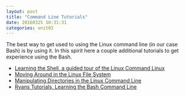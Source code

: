 ```yaml
---
layout: post
title: "Command Line Tutorials"
date: 20160325 10:31:31
categories: unit02
---
```


The best way to get used to using the Linux command line (in our case Bash) is by using it.  In this spirit here a couple
additional tutorials to get experience using the Bash.

* [Learning the Shell, a guided tour of the Linux Command Linux](http://linuxcommand.org/learning_the_shell.php)
* [Moving Around in the Linux File System](http://www.tuxfiles.org/linuxhelp/linuxfiles.html)
* [Manipulating Directories in the Linux Command Line](http://www.tuxfiles.org/linuxhelp/dirman.html)
* [Ryans Tutorials, Learning the Bash Command Line](http://ryanstutorials.net/linuxtutorial/)
